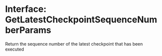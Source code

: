 # Interface: GetLatestCheckpointSequenceNumberParams

Return the sequence number of the latest checkpoint that has been executed
